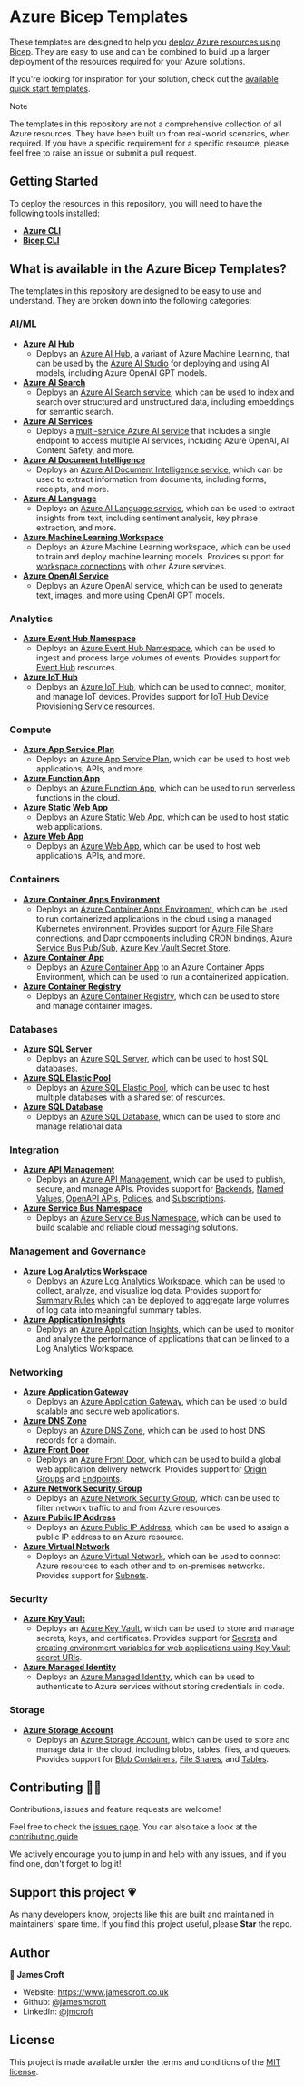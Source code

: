 # Azure Bicep Templates

These templates are designed to help you [deploy Azure resources using Bicep](https://learn.microsoft.com/en-us/azure/azure-resource-manager/bicep/overview?tabs=bicep). They are easy to use and can be combined to build up a larger deployment of the resources required for your Azure solutions.

If you're looking for inspiration for your solution, check out the [available quick start templates](./quick-starts/README.md).

> [!NOTE]
> The templates in this repository are not a comprehensive collection of all Azure resources. They have been built up from real-world scenarios, when required. If you have a specific requirement for a specific resource, please feel free to raise an issue or submit a pull request.

## Getting Started

To deploy the resources in this repository, you will need to have the following tools installed:

- [**Azure CLI**](https://learn.microsoft.com/en-us/cli/azure/install-azure-cli)
- [**Bicep CLI**](https://learn.microsoft.com/en-us/azure/azure-resource-manager/bicep/install#azure-cli)

## What is available in the Azure Bicep Templates?

The templates in this repository are designed to be easy to use and understand. They are broken down into the following categories:

### AI/ML

- [**Azure AI Hub**](./ai_ml/ai-hub.bicep)
  - Deploys an [Azure AI Hub](https://learn.microsoft.com/en-us/azure/ai-studio/concepts/ai-resources), a variant of Azure Machine Learning, that can be used by the [Azure AI Studio](https://ai.azure.com/build) for deploying and using AI models, including Azure OpenAI GPT models.
- [**Azure AI Search**](./ai_ml/ai-search.bicep)
  - Deploys an [Azure AI Search service](https://learn.microsoft.com/en-us/azure/search/search-what-is-azure-search), which can be used to index and search over structured and unstructured data, including embeddings for semantic search.
- [**Azure AI Services**](./ai_ml/ai-services.bicep)
  - Deploys a [multi-service Azure AI service](https://learn.microsoft.com/en-us/azure/ai-services/multi-service-resource?tabs=windows&pivots=azportal) that includes a single endpoint to access multiple AI services, including Azure OpenAI, AI Content Safety, and more.
- [**Azure AI Document Intelligence**](./ai_ml/document-intelligence.bicep)
  - Deploys an [Azure AI Document Intelligence service](https://learn.microsoft.com/en-us/azure/ai-services/document-intelligence/overview?view=doc-intel-4.0.0), which can be used to extract information from documents, including forms, receipts, and more.
- [**Azure AI Language**](./ai_ml/text-analytics.bicep)
  - Deploys an [Azure AI Language service](https://learn.microsoft.com/en-us/azure/ai-services/language-service/overview), which can be used to extract insights from text, including sentiment analysis, key phrase extraction, and more.
- [**Azure Machine Learning Workspace**](./ai_ml/machine-learning-workspace.bicep)
  - Deploys an Azure Machine Learning workspace, which can be used to train and deploy machine learning models. Provides support for [workspace connections](./ai_ml/machine-learning-workspace-connection.bicep) with other Azure services.
- [**Azure OpenAI Service**](./ai_ml/openai.bicep)
  - Deploys an Azure OpenAI service, which can be used to generate text, images, and more using OpenAI GPT models.

### Analytics

- [**Azure Event Hub Namespace**](./analytics/event-hub-namespace.bicep)
  - Deploys an [Azure Event Hub Namespace](https://learn.microsoft.com/en-us/azure/event-hubs/event-hubs-about), which can be used to ingest and process large volumes of events. Provides support for [Event Hub](./analytics/event-hub.bicep) resources.
- [**Azure IoT Hub**](./analytics/iot-hub.bicep)
  - Deploys an [Azure IoT Hub](https://learn.microsoft.com/en-us/azure/iot-hub/iot-concepts-and-iot-hub), which can be used to connect, monitor, and manage IoT devices. Provides support for [IoT Hub Device Provisioning Service](./analytics/iot-hub-dps.bicep) resources.

### Compute

- [**Azure App Service Plan**](./compute/app-service-plan.bicep)
  - Deploys an [Azure App Service Plan](https://learn.microsoft.com/en-us/azure/app-service/environment/overview), which can be used to host web applications, APIs, and more.
- [**Azure Function App**](./compute/function-app.bicep)
  - Deploys an [Azure Function App](https://learn.microsoft.com/en-us/azure/azure-functions/functions-overview?pivots=programming-language-csharp), which can be used to run serverless functions in the cloud.
- [**Azure Static Web App**](./compute/static-web-app.bicep)
  - Deploys an [Azure Static Web App](https://learn.microsoft.com/en-us/azure/static-web-apps/overview), which can be used to host static web applications.
- [**Azure Web App**](./compute/web-app.bicep)
  - Deploys an [Azure Web App](https://learn.microsoft.com/en-us/azure/app-service/overview), which can be used to host web applications, APIs, and more.

### Containers

- [**Azure Container Apps Environment**](./containers/container-apps-environment.bicep)
  - Deploys an [Azure Container Apps Environment](https://learn.microsoft.com/en-us/azure/container-apps/environment), which can be used to run containerized applications in the cloud using a managed Kubernetes environment. Provides support for [Azure File Share connections](./containers/container-apps-environment-storage.bicep), and Dapr components including [CRON bindings](./containers/container-apps-environment-dapr-bindings-cron.bicep), [Azure Service Bus Pub/Sub](./containers/container-apps-environment-dapr-pubsub-service-bus.bicep), [Azure Key Vault Secret Store](./containers/container-apps-environment-dapr-secretstores-key-vault.bicep).
- [**Azure Container App**](./containers/container-app.bicep)
  - Deploys an [Azure Container App](https://learn.microsoft.com/en-us/azure/container-apps/overview) to an Azure Container Apps Environment, which can be used to run a containerized application.
- [**Azure Container Registry**](./containers/container-registry.bicep)
  - Deploys an [Azure Container Registry](https://learn.microsoft.com/en-us/azure/container-registry/container-registry-intro), which can be used to store and manage container images.

### Databases

- [**Azure SQL Server**](./databases/sql-server.bicep)
  - Deploys an [Azure SQL Server](https://learn.microsoft.com/en-us/azure/azure-sql/azure-sql-iaas-vs-paas-what-is-overview?view=azuresql), which can be used to host SQL databases.
- [**Azure SQL Elastic Pool**](./databases/sql-elastic-pool.bicep)
  - Deploys an [Azure SQL Elastic Pool](https://learn.microsoft.com/en-us/azure/azure-sql/database/elastic-pool-overview?view=azuresql), which can be used to host multiple databases with a shared set of resources.
- [**Azure SQL Database**](./databases/sql-database.bicep)
  - Deploys an [Azure SQL Database](https://learn.microsoft.com/en-us/azure/azure-sql/database/sql-database-paas-overview?view=azuresql), which can be used to store and manage relational data.

### Integration

- [**Azure API Management**](./integration/api-management.bicep)
  - Deploys an [Azure API Management](https://learn.microsoft.com/en-us/azure/api-management/api-management-key-concepts), which can be used to publish, secure, and manage APIs. Provides support for [Backends](./integration/api-management-backend.bicep), [Named Values](./integration/api-management-named-value.bicep), [OpenAPI APIs](./integration/api-management-openapi-api.bicep), [Policies](./integration/api-management-policy.bicep), and [Subscriptions](./integration/api-management-subscription.bicep).
- [**Azure Service Bus Namespace**](./integration/service-bus-namespace.bicep)
  - Deploys an [Azure Service Bus Namespace](https://learn.microsoft.com/en-us/azure/service-bus-messaging/service-bus-messaging-overview), which can be used to build scalable and reliable cloud messaging solutions.

### Management and Governance

- [**Azure Log Analytics Workspace**](./management_governance/log-analytics-workspace.bicep)
  - Deploys an [Azure Log Analytics Workspace](https://learn.microsoft.com/en-us/azure/azure-monitor/logs/log-analytics-overview), which can be used to collect, analyze, and visualize log data. Provides support for [Summary Rules](./management_governance/log-analytics-workspace-summary-log.bicep) which can be deployed to aggregate large volumes of log data into meaningful summary tables.
- [**Azure Application Insights**](./management_governance/application-insights.bicep)
  - Deploys an [Azure Application Insights](https://learn.microsoft.com/en-us/azure/azure-monitor/app/app-insights-overview), which can be used to monitor and analyze the performance of applications that can be linked to a Log Analytics Workspace.

### Networking

- [**Azure Application Gateway**](./networking/application-gateway.bicep)
  - Deploys an [Azure Application Gateway](https://learn.microsoft.com/en-us/azure/application-gateway/overview), which can be used to build scalable and secure web applications.
- [**Azure DNS Zone**](./networking/dns-zone.bicep)
  - Deploys an [Azure DNS Zone](https://learn.microsoft.com/en-us/azure/dns/dns-overview), which can be used to host DNS records for a domain.
- [**Azure Front Door**](./networking/front-door.bicep)
  - Deploys an [Azure Front Door](https://learn.microsoft.com/en-us/azure/frontdoor/front-door-overview), which can be used to build a global web application delivery network. Provides support for [Origin Groups](./networking/front-door-origin-group.bicep) and [Endpoints](./networking/front-door-endpoint.bicep).
- [**Azure Network Security Group**](./networking/network-security-group.bicep)
  - Deploys an [Azure Network Security Group](https://learn.microsoft.com/en-us/azure/virtual-network/network-security-groups-overview), which can be used to filter network traffic to and from Azure resources.
- [**Azure Public IP Address**](./networking/public-ip-address.bicep)
  - Deploys an [Azure Public IP Address](https://learn.microsoft.com/en-us/azure/virtual-network/ip-services/public-ip-addresses), which can be used to assign a public IP address to an Azure resource.
- [**Azure Virtual Network**](./networking/virtual-network.bicep)
  - Deploys an [Azure Virtual Network](https://learn.microsoft.com/en-us/azure/virtual-network/virtual-networks-overview), which can be used to connect Azure resources to each other and to on-premises networks. Provides support for [Subnets](./networking/virtual-network-subnet.bicep).

### Security

- [**Azure Key Vault**](./security/key-vault.bicep)
  - Deploys an [Azure Key Vault](https://learn.microsoft.com/en-us/azure/key-vault/general/overview), which can be used to store and manage secrets, keys, and certificates. Provides support for [Secrets](./security/key-vault-secret.bicep) and [creating environment variables for web applications using Key Vault secret URIs](./security/key-vault-secret-environment-variables.bicep).
- [**Azure Managed Identity**](./security/managed-identity.bicep)
  - Deploys an [Azure Managed Identity](https://learn.microsoft.com/en-us/entra/identity/managed-identities-azure-resources/overview), which can be used to authenticate to Azure services without storing credentials in code.

### Storage

- [**Azure Storage Account**](./storage/storage-account.bicep)
  - Deploys an [Azure Storage Account](https://learn.microsoft.com/en-us/azure/storage/common/storage-account-overview), which can be used to store and manage data in the cloud, including blobs, tables, files, and queues. Provides support for [Blob Containers](./storage/storage-blob-container.bicep), [File Shares](./storage/storage-file-share.bicep), and [Tables](./storage/storage-table.bicep).

## Contributing 🤝🏻

Contributions, issues and feature requests are welcome!

Feel free to check the [issues page](https://github.com/jamesmcroft/bicep-templates/issues). You can also take a look at the [contributing guide](https://github.com/jamesmcroft/bicep-templates/blob/main/CONTRIBUTING.md).

We actively encourage you to jump in and help with any issues, and if you find one, don't forget to log it!

## Support this project 💗

As many developers know, projects like this are built and maintained in maintainers' spare time. If you find this project useful, please **Star** the repo.

## Author

👤 **James Croft**

- Website: <https://www.jamescroft.co.uk>
- Github: [@jamesmcroft](https://github.com/jamesmcroft)
- LinkedIn: [@jmcroft](https://linkedin.com/in/jmcroft)

## License

This project is made available under the terms and conditions of the [MIT license](LICENSE).
